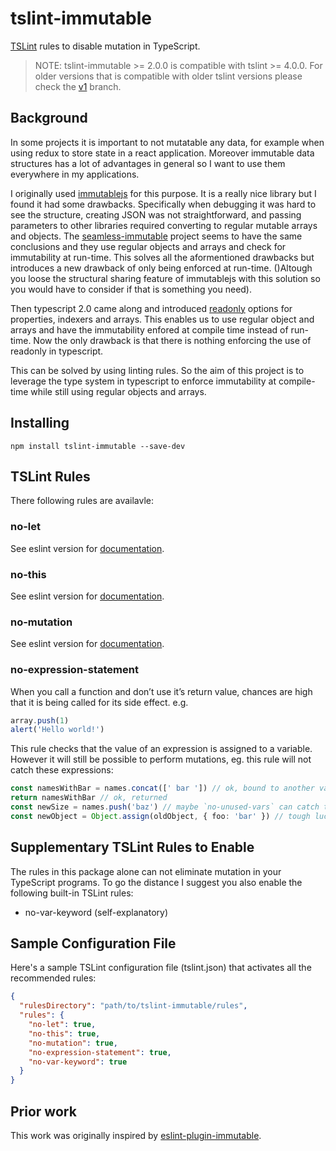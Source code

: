 # tslint-immutable

[TSLint](https://palantir.github.io/tslint/) rules to disable  mutation in TypeScript.

> NOTE: tslint-immutable >= 2.0.0 is compatible with tslint >= 4.0.0. For older versions that is compatible with older tslint versions please check the [v1](https://github.com/jonaskello/tslint-immutable/tree/v1) branch.

## Background

In some projects it is important to not mutatable any data, for example when using redux to store state in a react application. Moreover immutable data structures has a lot of advantages in general so I want to use them everywhere in my applications. 

I originally used [immutablejs](https://github.com/facebook/immutable-js/) for this purpose. It is a really nice library but I found it had some drawbacks. Specifically when debugging it was hard to see the structure, creating JSON was not straightforward, and passing parameters to other libraries required converting to regular mutable arrays and objects. The [seamless-immutable](https://github.com/rtfeldman/seamless-immutable) project seems to have the same conclusions and they use regular objects and arrays and check for immutability at run-time. This solves all the aformentioned drawbacks but introduces a new drawback of only being enforced at run-time. ()Altough you loose the structural sharing feature of immutablejs with this solution so you would have to consider if that is something you need).

Then typescript 2.0 came along and introduced [readonly](https://github.com/Microsoft/TypeScript/wiki/What's-new-in-TypeScript#read-only-properties-and-index-signatures) options for properties, indexers and arrays. This enables us to use regular object and arrays and have the immutability enfored at compile time instead of run-time. Now the only drawback is that there is nothing enforcing the use of readonly in typescript.

This can be solved by using linting rules. So the aim of this project is to leverage the type system in typescript to enforce immutability at compile-time while still using regular objects and arrays.

## Installing

`npm install tslint-immutable --save-dev`

## TSLint Rules
There following rules are availavle:

### no-let 
See eslint version for [documentation](https://github.com/jhusain/eslint-plugin-immutable/blob/master/README.md#no-let).

### no-this
See eslint version for [documentation](https://github.com/jhusain/eslint-plugin-immutable/blob/master/README.md#no-this).

### no-mutation
See eslint version for [documentation](https://github.com/jhusain/eslint-plugin-immutable/blob/master/README.md#no-mutation).

### no-expression-statement
When you call a function and don’t use it’s return value, chances are high that it is being called for its side effect. e.g.

```TypeScript
array.push(1)
alert('Hello world!')
```

This rule checks that the value of an expression is assigned to a variable. However it will still be possible to perform mutations, eg. this rule will not catch these expressions:

```TypeScript
const namesWithBar = names.concat([' bar ']) // ok, bound to another variable
return namesWithBar // ok, returned
const newSize = names.push('baz') // maybe `no-unused-vars` can catch this
const newObject = Object.assign(oldObject, { foo: 'bar' }) // tough luck
```

## Supplementary TSLint Rules to Enable

The rules in this package alone can not eliminate mutation in your TypeScript programs. To go the distance I suggest you also enable the following built-in TSLint rules:

* no-var-keyword (self-explanatory)

## Sample Configuration File

Here's a sample TSLint configuration file (tslint.json) that activates all the recommended rules:

```json
{
  "rulesDirectory": "path/to/tslint-immutable/rules",
  "rules": {
    "no-let": true,
    "no-this": true,
    "no-mutation": true,
    "no-expression-statement": true,
    "no-var-keyword": true
  }
}
```

## Prior work

This work was originally inspired by [eslint-plugin-immutable](https://github.com/jhusain/eslint-plugin-immutable).
